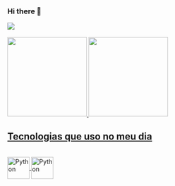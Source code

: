 ### Hi there 👋

<div>
  <a href="https://www.linkedin.com/in/anderson-cristiano-11b719176" target="_blank"><img src="https://img.shields.io/badge/-LinkedIn-%230077B5?style=for-the-badge&logo=linkedin&logoColor=white" target="_blank"></a> 
</div><br/>

<div style="display: inline_block">
  <a href="https://github.com/acristianno">
  <img height="180em" src="https://github-readme-stats.vercel.app/api?username=acristianno&show_icons=true&theme=nord&include_all_commits=true&count_private=true"/>
  <img height="180em" src="https://github-readme-stats.vercel.app/api/top-langs/?username=acristianno&layout=compact&langs_count=7&theme=nord"/>
</div>
  
## Tecnologias que uso no meu dia
  
<div style="display: inline_block"><br/>
  <img align="center" alt="Python" height="50" width="50" src="https://cdn.jsdelivr.net/gh/devicons/devicon/icons/python/python-original.svg">
  <img align="center" alt="Python" height="50" width="50" src="https://cdn.jsdelivr.net/gh/devicons/devicon/icons/django/django-plain-wordmark.svg">  
</div><br/>  

